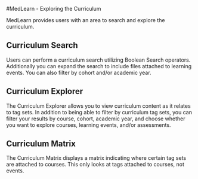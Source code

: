 #MedLearn - Exploring the Curriculum

MedLearn provides users with an area to search and explore the curriculum. 

## Curriculum Search

Users can perform a curriculum search utilizing Boolean Search operators. Additionally you can expand the search to include files attached to learning events. You can also filter by cohort and/or academic year. 

## Curriculum Explorer

The Curriculum Explorer allows you to view curriculum content as it relates to tag sets. In addition to being able to filter by curriculum tag sets, you can filter your results by course, cohort, academic year, and choose whether you want to explore courses, learning events, and/or assessments. 

## Curriculum Matrix

The Curriculum Matrix displays a matrix indicating where certain tag sets are attached to courses. This only looks at tags attached to courses, not events. 